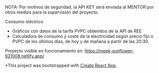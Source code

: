 NOTA: 
Por motivos de seguridad, la API KEY será enviada al MENTOR por otros medios para la supervisión del proyecto.

Consumo eléctrico

- Gráficos con datos de la tarifa PVPC obtenidos de la API de REE
- Calculadora de consumo y coste de la electricidad según precio fijo o PVPC de los últimos días, de hoy y de mañana a partir de las 20:30.

Proyecto visible en funcionamiento en: https://meek-sunflower-621008.netlify.app/

*This project was bootstrapped with [Create React App](https://github.com/facebook/create-react-app).


